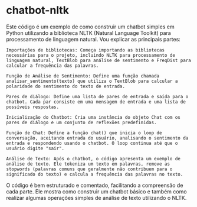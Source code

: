 # chatbot-nltk

Este código é um exemplo de como construir um chatbot simples em Python utilizando a biblioteca NLTK (Natural Language Toolkit) para processamento de linguagem natural. Vou explicar as principais partes:

    Importações de bibliotecas: Começa importando as bibliotecas necessárias para o projeto, incluindo NLTK para processamento de linguagem natural, TextBlob para análise de sentimento e FreqDist para calcular a frequência das palavras.

    Função de Análise de Sentimento: Define uma função chamada analisar_sentimento(texto) que utiliza o TextBlob para calcular a polaridade do sentimento do texto de entrada.

    Pares de diálogo: Define uma lista de pares de entrada e saída para o chatbot. Cada par consiste em uma mensagem de entrada e uma lista de possíveis respostas.

    Inicialização do Chatbot: Cria uma instância do objeto Chat com os pares de diálogo e um conjunto de reflexões predefinidas.

    Função de Chat: Define a função chat() que inicia o loop de conversação, aceitando entrada do usuário, analisando o sentimento da entrada e respondendo usando o chatbot. O loop continua até que o usuário digite "sair".

    Análise de Texto: Após o chatbot, o código apresenta um exemplo de análise de texto. Ele tokeniza um texto em palavras, remove as stopwords (palavras comuns que geralmente não contribuem para o significado do texto) e calcula a frequência das palavras no texto.

O código é bem estruturado e comentado, facilitando a compreensão de cada parte. Ele mostra como construir um chatbot básico e também como realizar algumas operações simples de análise de texto utilizando o NLTK.

